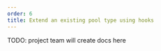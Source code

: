 ```yaml
---
order: 6
title: Extend an existing pool type using hooks
---
```


TODO: project team will create docs here